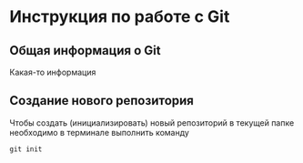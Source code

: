 # **Инструкция по работе с Git**

## Общая информация о Git

Какая-то информация

## Создание нового репозитория

Чтобы создать (инициализировать) новый репозиторий в текущей папке необходимо в терминале выполнить команду

    git init